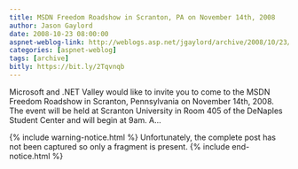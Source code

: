 ```yaml
---
title: MSDN Freedom Roadshow in Scranton, PA on November 14th, 2008 
author: Jason Gaylord
date: 2008-10-23 08:00:00
aspnet-weblog-link: http://weblogs.asp.net/jgaylord/archive/2008/10/23/msdn-freedom-roadshow-in-scranton-pa-on-november-14th-2008.aspx
categories: [aspnet-weblog]
tags: [archive]
bitly: https://bit.ly/2Tqvnqb
---
```


Microsoft and .NET Valley would like to invite you to come to the MSDN Freedom Roadshow in Scranton, Pennsylvania on November 14th, 2008. The event will be held at Scranton University in Room 405 of the DeNaples Student Center and will begin at 9am. A...

{% include warning-notice.html %}
Unfortunately, the complete post has not been captured so only a fragment is present.
{% include end-notice.html %}